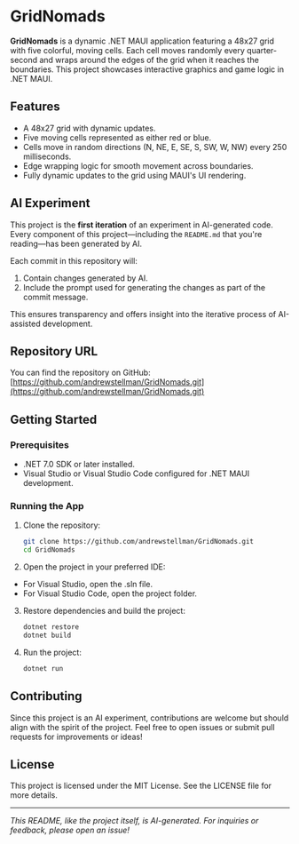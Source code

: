 # GridNomads

**GridNomads** is a dynamic .NET MAUI application featuring a 48x27 grid with five colorful, moving cells. Each cell moves randomly every quarter-second and wraps around the edges of the grid when it reaches the boundaries. This project showcases interactive graphics and game logic in .NET MAUI.

## Features
- A 48x27 grid with dynamic updates.
- Five moving cells represented as either red or blue.
- Cells move in random directions (N, NE, E, SE, S, SW, W, NW) every 250 milliseconds.
- Edge wrapping logic for smooth movement across boundaries.
- Fully dynamic updates to the grid using MAUI's UI rendering.

## AI Experiment
This project is the **first iteration** of an experiment in AI-generated code. Every component of this project—including the `README.md` that you're reading—has been generated by AI.

Each commit in this repository will:
1. Contain changes generated by AI.
2. Include the prompt used for generating the changes as part of the commit message.

This ensures transparency and offers insight into the iterative process of AI-assisted development.

## Repository URL
You can find the repository on GitHub:  
[https://github.com/andrewstellman/GridNomads.git](https://github.com/andrewstellman/GridNomads.git)

## Getting Started
### Prerequisites
- .NET 7.0 SDK or later installed.
- Visual Studio or Visual Studio Code configured for .NET MAUI development.

### Running the App
1. Clone the repository:
   ```bash
   git clone https://github.com/andrewstellman/GridNomads.git
   cd GridNomads
   ```
2. Open the project in your preferred IDE:
* For Visual Studio, open the .sln file.
* For Visual Studio Code, open the project folder.

3. Restore dependencies and build the project:
   ```bash
   dotnet restore
   dotnet build
   ```

4. Run the project:
   ```bash
   dotnet run
   ```

## Contributing
Since this project is an AI experiment, contributions are welcome but should align with the spirit of the project. Feel free to open issues or submit pull requests for improvements or ideas!

## License
This project is licensed under the MIT License. See the LICENSE file for more details.

---

_This README, like the project itself, is AI-generated. For inquiries or feedback, please open an issue!_
